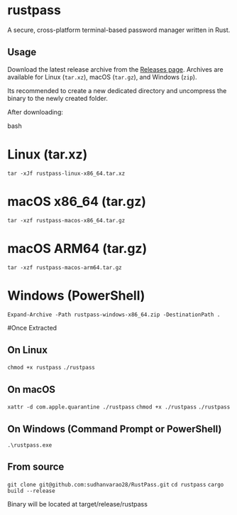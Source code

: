 # rustpass

A secure, cross-platform terminal-based password manager written in Rust.

## Usage

Download the latest release archive from the [Releases page](https://github.com/YOUR_USERNAME/rustpass/releases). Archives are available for Linux (`tar.xz`), macOS (`tar.gz`), and Windows (`zip`).

Its recommended to create a new dedicated directory and uncompress the binary to the newly created folder.


After downloading:

bash
# Linux (tar.xz)
``` tar -xJf rustpass-linux-x86_64.tar.xz ```

# macOS x86_64 (tar.gz)
```tar -xzf rustpass-macos-x86_64.tar.gz```

# macOS ARM64 (tar.gz)
```tar -xzf rustpass-macos-arm64.tar.gz```

# Windows (PowerShell)
```Expand-Archive -Path rustpass-windows-x86_64.zip -DestinationPath .```


#Once Extracted

## On Linux
```chmod +x rustpass```
```./rustpass```

## On macOS
```xattr -d com.apple.quarantine ./rustpass```
```chmod +x ./rustpass```
```./rustpass```

## On Windows (Command Prompt or PowerShell)
```.\rustpass.exe```


## From source
```git clone git@github.com:sudhanvarao28/RustPass.git```
```cd rustpass```
```cargo build --release```

Binary will be located at target/release/rustpass

